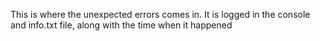 This is where the unexpected errors comes in.
It is logged in the console and info.txt file, along with the time when it happened